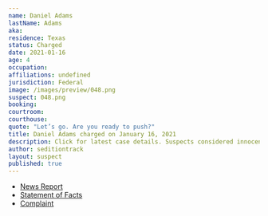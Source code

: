 ```yaml
---
name: Daniel Adams
lastName: Adams
aka:
residence: Texas
status: Charged
date: 2021-01-16
age: 4
occupation:
affiliations: undefined
jurisdiction: Federal
image: /images/preview/048.png
suspect: 048.png
booking:
courtroom:
courthouse:
quote: "Let’s go. Are you ready to push?"
title: Daniel Adams charged on January 16, 2021
description: Click for latest case details. Suspects considered innocent until proven guilty.
author: seditiontrack
layout: suspect
published: true
---
```

- [News Report](https://www.knoe.com/2021/01/17/la-man-and-cousin-arrested-following-capitol-riot/)
- [Statement of Facts](https://www.justice.gov/opa/page/file/1355876/download)
- [Complaint](https://www.justice.gov/opa/page/file/1355881/download)
